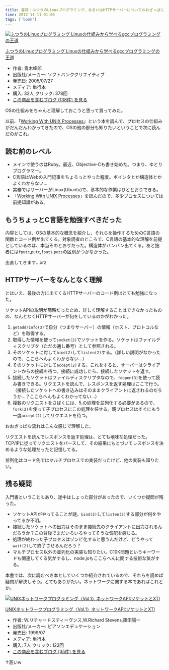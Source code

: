 ```yaml
---
title: 書評：ふつうのLinuxプログラミング、あるいはHTTPサーバーについておおざっぱに
time: 2012-11-11 01:06
tags: ['book']
---
```


[![ふつうのLinuxプログラミング Linuxの仕組みから学べるgccプログラミングの王道](http://ecx.images-amazon.com/images/I/41KHt9YEIyL._SL160_.jpg "ふつうのLinuxプログラミング Linuxの仕組みから学べるgccプログラミングの王道")](http://www.amazon.co.jp/exec/obidos/ASIN/4797328355/hatena-blog-22/)

[ふつうのLinuxプログラミング Linuxの仕組みから学べるgccプログラミングの王道](http://www.amazon.co.jp/exec/obidos/ASIN/4797328355/hatena-blog-22/)

- 作者: 青木峰郎
- 出版社/メーカー: ソフトバンククリエイティブ
- 発売日: 2005/07/27
- メディア: 単行本
- 購入: 32人 クリック: 378回
- [この商品を含むブログ (138件) を見る](http://d.hatena.ne.jp/asin/4797328355/hatena-blog-22)

OSの仕組みをちゃんと理解しておこうと思って買ってみた。

以前、「[Working With UNIX Processes](http://workingwithunixprocesses.com/)」という本を読んで、プロセスの仕組みがだんだんわかってきたので、OSの他の部分も知りたいということで次に読んだのがこれ。

## 読む前のレベル

- メインで使うのはRuby。最近、Objective-Cも書き始めた。つまり、ゆとりプログラマー。
- C言語はWebの入門記事をちょろっとやった程度。ポインタとか構造体とかよくわからない…
- 実務ではサーバーがLinux(Ubuntu)で、基本的な作業はひととおりできる。
- 「[Working With UNIX Processes](http://workingwithunixprocesses.com/)」を読んだので、多少プロセスについては前提知識がある。

## もうちょっとC言語を勉強すべきだった

内容としては、OSの基本的な概念を紹介し、それらを操作するためのC言語の関数とコード例が出てくる。対象読者のところで、C言語の基本的な理解を前提としているのは、本当そのとおりだった。構造体がバンバン出てくる。あと拙者には`fputc`,`putc`,`fputs`,`puts`の区別がつかなかった。

出直してきます…orz

## HTTPサーバーをなんとなく理解

とはいえ、最後の方に出てくるHTTPサーバーのコード例はとても勉強になった。

ソケットAPIの説明が簡略だったため、詳しく理解することはできなかったものの、なんとなくHTTPサーバーが何をしているのかがわかった。

1. `getaddrinfo(3)`で自分（つまりサーバー）の情報（ホスト、プロトコルなど）を取得する。
2. 取得した情報を使って`socket(2)`でソケットを作る。ソケットはファイルディスクリプタ（ただの通し番号）として参照される。
3. そのソケットに対して`bind(2)`して`listen(2)`する。（詳しい説明がなかったので、ここらへんよくわからない…）
4. そのソケットに対して`accept(2)`する。これをすると、サーバーはクライアントからの接続を待つ。接続に成功したら、接続したソケットを返す。
5. 接続したソケットはファイルディスクリプタなので、`fdopen(3)`を使って読み書きできる。リクエストを読んで、レスポンスを返す処理はここで行う。（接続したソケットへの書き込みはそのままクライアントに返されるのだろうか…？ここらへんもよくわかってない…）
6. 複数のリクエストをさばくには、5.の処理を並列化する必要があるので、`fork(2)`を使って子プロセスにこの処理を任せる。親プロセスはすぐにもう一度`accept(2)`してリクエストを待つ。

おおざっぱな流れはこんな感じで理解した。

リクエストを読んでレスポンスを返す処理は、とても地味な処理だった。TCP/IPに従ってリクエストをパースして、その結果にもとづいてレスポンスを決めるような処理だったと記憶してる。

並列化はコード例ではマルチプロセスでの実装だったけど、他の実装も知りたい。

## 残る疑問

入門書ということもあり、途中はしょった部分があったので、いくつか疑問が残った。

- ソケットAPIがやってることが謎。`bind(2)`して`listen(2)`する部分が何をやってるか不明。
- 接続したソケットへの出力はそのまま接続先のクライアントに出力されるんだろうか？この背後でまだいろいろやってそうな気配を感じる。
- 処理が終わった子プロセスはゾンビ化すると思うんだけど、どうやって`wait(2)`して終了させるんだろう？
- マルチプロセス以外の並列化の実装も知りたい。C10K問題というキーワードも関連してくる気がするし、node.jsもここらへんに関する技術な気がする。

本書では、次に読むべき本としていくつか紹介されているので、それらを読めば疑問が解決しそう。とてもありがたい。ネットワークに関する本であればこれとか。

[![UNIXネットワークプログラミング〈Vol.1〉ネットワークAPI:ソケットとXTI](http://ecx.images-amazon.com/images/I/213B9PVJD1L._SL160_.jpg "UNIXネットワークプログラミング〈Vol.1〉ネットワークAPI:ソケットとXTI")](http://www.amazon.co.jp/exec/obidos/ASIN/4894712059/hatena-blog-22/)

[UNIXネットワークプログラミング〈Vol.1〉ネットワークAPI:ソケットとXTI](http://www.amazon.co.jp/exec/obidos/ASIN/4894712059/hatena-blog-22/)

- 作者: W.リチャードスティーヴンス,W.Richard Stevens,篠田陽一
- 出版社/メーカー: ピアソンエデュケーション
- 発売日: 1999/07
- メディア: 単行本
- 購入: 7人 クリック: 122回
- [この商品を含むブログ (35件) を見る](http://d.hatena.ne.jp/asin/4894712059/hatena-blog-22)

↑高いw
